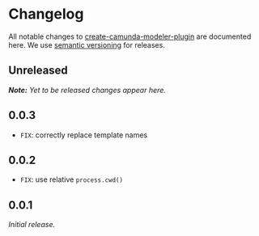 # Changelog

All notable changes to [create-camunda-modeler-plugin](https://github.com/nikku/create-camunda-modeler-plugin) are documented here. We use [semantic versioning](http://semver.org/) for releases.

## Unreleased

___Note:__ Yet to be released changes appear here._

## 0.0.3

* `FIX`: correctly replace template names

## 0.0.2

* `FIX`: use relative `process.cwd()`

## 0.0.1

_Initial release._
